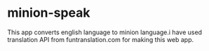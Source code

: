 # minion-speak
 This  app converts english language to minion language.i have used translation API from funtranslation.com for making this web app.

